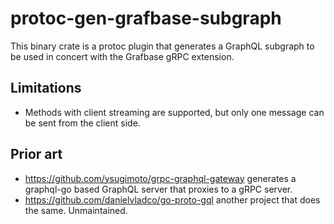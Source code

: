 # protoc-gen-grafbase-subgraph

This binary crate is a protoc plugin that generates a GraphQL subgraph to be used in concert with the Grafbase gRPC extension.

## Limitations

- Methods with client streaming are supported, but only one message can be sent from the client side.

## Prior art

- https://github.com/ysugimoto/grpc-graphql-gateway generates a graphql-go based GraphQL server that proxies to a gRPC server.
- https://github.com/danielvladco/go-proto-gql another project that does the same. Unmaintained.
